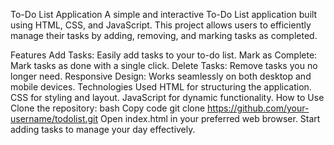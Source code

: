 To-Do List Application
A simple and interactive To-Do List application built using HTML, CSS, and JavaScript. This project allows users to efficiently manage their tasks by adding, removing, and marking tasks as completed.

Features
Add Tasks: Easily add tasks to your to-do list.
Mark as Complete: Mark tasks as done with a single click.
Delete Tasks: Remove tasks you no longer need.
Responsive Design: Works seamlessly on both desktop and mobile devices.
Technologies Used
HTML for structuring the application.
CSS for styling and layout.
JavaScript for dynamic functionality.
How to Use
Clone the repository:
bash
Copy code
git clone https://github.com/your-username/todolist.git
Open index.html in your preferred web browser.
Start adding tasks to manage your day effectively.
